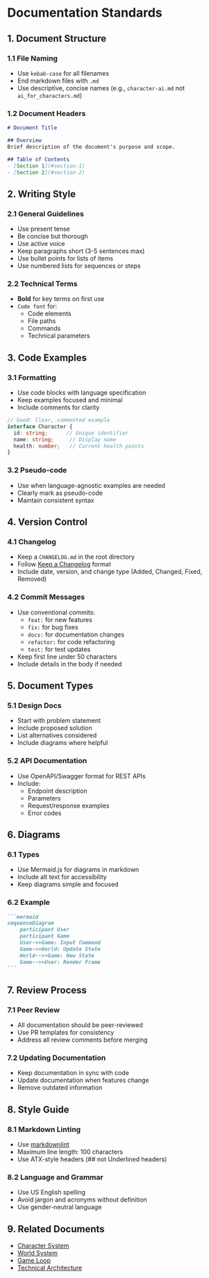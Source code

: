 # Documentation Standards

## 1. Document Structure

### 1.1 File Naming
- Use `kebab-case` for all filenames
- End markdown files with `.md`
- Use descriptive, concise names (e.g., `character-ai.md` not `ai_for_characters.md`)

### 1.2 Document Headers
```markdown
# Document Title

## Overview
Brief description of the document's purpose and scope.

## Table of Contents
- [Section 1](#section-1)
- [Section 2](#section-2)
```

## 2. Writing Style

### 2.1 General Guidelines
- Use present tense
- Be concise but thorough
- Use active voice
- Keep paragraphs short (3-5 sentences max)
- Use bullet points for lists of items
- Use numbered lists for sequences or steps

### 2.2 Technical Terms
- **Bold** for key terms on first use
- `Code font` for:
  - Code elements
  - File paths
  - Commands
  - Technical parameters

## 3. Code Examples

### 3.1 Formatting
- Use code blocks with language specification
- Keep examples focused and minimal
- Include comments for clarity

```typescript
// Good: Clear, commented example
interface Character {
  id: string;      // Unique identifier
  name: string;     // Display name
  health: number;   // Current health points
}
```

### 3.2 Pseudo-code
- Use when language-agnostic examples are needed
- Clearly mark as pseudo-code
- Maintain consistent syntax

## 4. Version Control

### 4.1 Changelog
- Keep a `CHANGELOG.md` in the root directory
- Follow [Keep a Changelog](https://keepachangelog.com/) format
- Include date, version, and change type (Added, Changed, Fixed, Removed)

### 4.2 Commit Messages
- Use conventional commits:
  - `feat:` for new features
  - `fix:` for bug fixes
  - `docs:` for documentation changes
  - `refactor:` for code refactoring
  - `test:` for test updates
- Keep first line under 50 characters
- Include details in the body if needed

## 5. Document Types

### 5.1 Design Docs
- Start with problem statement
- Include proposed solution
- List alternatives considered
- Include diagrams where helpful

### 5.2 API Documentation
- Use OpenAPI/Swagger format for REST APIs
- Include:
  - Endpoint description
  - Parameters
  - Request/response examples
  - Error codes

## 6. Diagrams

### 6.1 Types
- Use Mermaid.js for diagrams in markdown
- Include alt text for accessibility
- Keep diagrams simple and focused

### 6.2 Example
````markdown
```mermaid
sequenceDiagram
    participant User
    participant Game
    User->>Game: Input Command
    Game->>World: Update State
    World-->>Game: New State
    Game-->>User: Render Frame
```
````

## 7. Review Process

### 7.1 Peer Review
- All documentation should be peer-reviewed
- Use PR templates for consistency
- Address all review comments before merging

### 7.2 Updating Documentation
- Keep documentation in sync with code
- Update documentation when features change
- Remove outdated information

## 8. Style Guide

### 8.1 Markdown Linting
- Use [markdownlint](https://github.com/DavidAnson/markdownlint)
- Maximum line length: 100 characters
- Use ATX-style headers (## not Underlined headers)

### 8.2 Language and Grammar
- Use US English spelling
- Avoid jargon and acronyms without definition
- Use gender-neutral language

## 9. Related Documents
- [Character System](../character/README.md)
- [World System](../world/README.md)
- [Game Loop](../game_loop/README.md)
- [Technical Architecture](../architecture/README.md)
